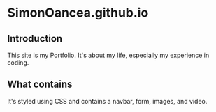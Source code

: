 # SimonOancea.github.io

## Introduction
This site is my Portfolio. It's about my life, especially my experience in coding.

## What contains
It's styled using CSS and contains a navbar, form, images, and video.